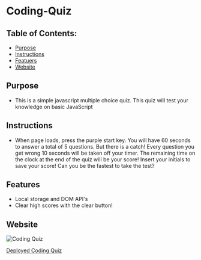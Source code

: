# Coding-Quiz

## Table of Contents:
* [Purpose](#purpose)
* [Instructions](#instructions)
* [Featuers](#features)
* [Website](#website)

## Purpose
* This is a simple javascript multiple choice quiz. This quiz will test your knowledge on basic JavaScript

## Instructions
* When page loads, press the purple start key. You will have 60 seconds to answer a total of 5 questions. But there is a catch! Every question you get wrong 10 seconds will be taken off your timer. The remaining time on the clock at the end of the quiz will be your score! Insert your initials to save your score! Can you be the fastest to take the test?

## Features
* Local storage and DOM API's
* Clear high scores with the clear button!


## Website
![Coding Quiz](./assets/images/screencapture-127-0-0-1-5501-index-html-2020-11-06-18_28_47)

[Deployed Coding Quiz](https://ajcuddeback.github.io/Coding-Quiz)

